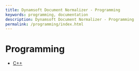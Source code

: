 ```yaml
---
title: Dynamsoft Document Normalizer - Programming
keywords: programming, documentation
description: Dynamsoft Document Normalizer - Programming
permalink: /programming/index.html
---
```


# Programming

- [C++](cplusplus/)
